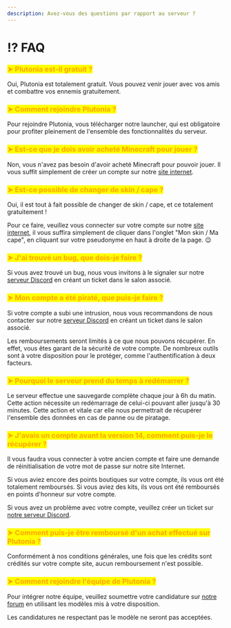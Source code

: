 ```yaml
---
description: Avez-vous des questions par rapport au serveur ?
---
```


# ⁉️ FAQ

### <mark style="color:orange;">➤ Plutonia est-il gratuit ?</mark>

Oui, Plutonia est totalement gratuit. Vous pouvez venir jouer avec vos amis et combattre vos ennemis gratuitement.



### <mark style="color:orange;">➤ Comment rejoindre Plutonia ?</mark>

Pour rejoindre Plutonia, vous télécharger notre launcher, qui est obligatoire pour profiter pleinement de l'ensemble des fonctionnalités du serveur.



### <mark style="color:orange;">➤ Est-ce que je dois avoir acheté Minecraft pour jouer ?</mark>

Non, vous n'avez pas besoin d'avoir acheté Minecraft pour pouvoir jouer. Il vous suffit simplement de créer un compte sur notre [site internet](https://plutonia-mc.fr/user/register).



### <mark style="color:orange;">➤ Est-ce possible de changer de skin / cape ?</mark>

Oui, il est tout à fait possible de changer de skin / cape, et ce totalement gratuitement !

Pour ce faire, veuillez vous connecter sur votre compte sur notre [site internet](https://plutonia-mc.fr/), il vous suffira simplement de cliquer dans l'onglet "Mon skin / Ma cape", en cliquant sur votre pseudonyme en haut à droite de la page. 😉



### <mark style="color:orange;">➤ J'ai trouvé un bug, que dois-je faire ?</mark>

Si vous avez trouvé un bug, nous vous invitons à le signaler sur notre [serveur Discord](https://discord.gg/plutonia) en créant un ticket dans le salon associé.



### <mark style="color:orange;">➤ Mon compte a été piraté, que puis-je faire ?</mark>

Si votre compte a subi une intrusion, nous vous recommandons de nous contacter sur notre [serveur Discord](https://discord.gg/plutonia) en créant un ticket dans le salon associé.

Les remboursements seront limités à ce que nous pouvons récupérer. En effet, vous êtes garant de la sécurité de votre compte. De nombreux outils sont à votre disposition pour le protéger, comme l'authentification à deux facteurs.



### <mark style="color:orange;">➤ Pourquoi le serveur prend du temps à redémarrer ?</mark>

Le serveur effectue une sauvegarde complète chaque jour à 6h du matin. Cette action nécessite un redémarrage de celui-ci pouvant aller jusqu'à 30 minutes. Cette action et vitale car elle nous permettrait de récupérer l'ensemble des données en cas de panne ou de piratage.&#x20;



### <mark style="color:orange;">➤ J'avais un compte avant la version 14, comment puis-je le récupérer ?</mark>

Il vous faudra vous connecter à votre ancien compte et faire une demande de réinitialisation de votre mot de passe sur notre site Internet.

Si vous aviez encore des points boutiques sur votre compte, ils vous ont été totalement remboursés. Si vous aviez des kits, ils vous ont été remboursés en points d'honneur sur votre compte.

Si vous avez un problème avec votre compte, veuillez créer un ticket sur [notre serveur Discord](https://discord.gg/plutonia).



### <mark style="color:orange;">➤ Comment puis-je être remboursé d'un achat effectué sur Plutonia ?</mark>

Conformément à nos conditions générales, une fois que les crédits sont crédités sur votre compte site, aucun remboursement n'est possible.



### <mark style="color:orange;">➤ Comment rejoindre l'équipe de Plutonia ?</mark>

Pour intégrer notre équipe, veuillez soumettre votre candidature sur [notre forum](https://forum.plutonia-mc.fr/forums/13/) en utilisant les modèles mis à votre disposition.

Les candidatures ne respectant pas le modèle ne seront pas acceptées.
